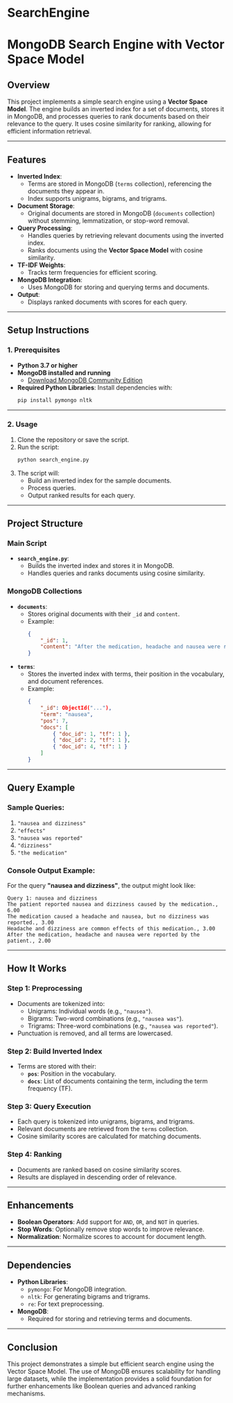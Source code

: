 # SearchEngine

# **MongoDB Search Engine with Vector Space Model**

## **Overview**
This project implements a simple search engine using a **Vector Space Model**. The engine builds an inverted index for a set of documents, stores it in MongoDB, and processes queries to rank documents based on their relevance to the query. It uses cosine similarity for ranking, allowing for efficient information retrieval.

---

## **Features**
- **Inverted Index**: 
  - Terms are stored in MongoDB (`terms` collection), referencing the documents they appear in.
  - Index supports unigrams, bigrams, and trigrams.
- **Document Storage**: 
  - Original documents are stored in MongoDB (`documents` collection) without stemming, lemmatization, or stop-word removal.
- **Query Processing**:
  - Handles queries by retrieving relevant documents using the inverted index.
  - Ranks documents using the **Vector Space Model** with cosine similarity.
- **TF-IDF Weights**:
  - Tracks term frequencies for efficient scoring.
- **MongoDB Integration**:
  - Uses MongoDB for storing and querying terms and documents.
- **Output**:
  - Displays ranked documents with scores for each query.

---

## **Setup Instructions**

### **1. Prerequisites**
- **Python 3.7 or higher**  
- **MongoDB installed and running**  
  - [Download MongoDB Community Edition](https://www.mongodb.com/try/download/community)
- **Required Python Libraries**:
  Install dependencies with:
  ```bash
  pip install pymongo nltk
  ```

---

### **2. Usage**
1. Clone the repository or save the script.
2. Run the script:
   ```bash
   python search_engine.py
   ```
3. The script will:
   - Build an inverted index for the sample documents.
   - Process queries.
   - Output ranked results for each query.

---

## **Project Structure**

### **Main Script**
- **`search_engine.py`**:
  - Builds the inverted index and stores it in MongoDB.
  - Handles queries and ranks documents using cosine similarity.

### **MongoDB Collections**
- **`documents`**:
  - Stores original documents with their `_id` and `content`.
  - Example:
    ```json
    {
        "_id": 1,
        "content": "After the medication, headache and nausea were reported by the patient."
    }
    ```
- **`terms`**:
  - Stores the inverted index with terms, their position in the vocabulary, and document references.
  - Example:
    ```json
    {
        "_id": ObjectId("..."),
        "term": "nausea",
        "pos": 7,
        "docs": [
            { "doc_id": 1, "tf": 1 },
            { "doc_id": 2, "tf": 1 },
            { "doc_id": 4, "tf": 1 }
        ]
    }
    ```

---

## **Query Example**

### Sample Queries:
1. `"nausea and dizziness"`
2. `"effects"`
3. `"nausea was reported"`
4. `"dizziness"`
5. `"the medication"`

### Console Output Example:
For the query **"nausea and dizziness"**, the output might look like:
```
Query 1: nausea and dizziness
The patient reported nausea and dizziness caused by the medication., 6.00
The medication caused a headache and nausea, but no dizziness was reported., 3.00
Headache and dizziness are common effects of this medication., 3.00
After the medication, headache and nausea were reported by the patient., 2.00
```

---

## **How It Works**

### **Step 1: Preprocessing**
- Documents are tokenized into:
  - Unigrams: Individual words (e.g., `"nausea"`).
  - Bigrams: Two-word combinations (e.g., `"nausea was"`).
  - Trigrams: Three-word combinations (e.g., `"nausea was reported"`).
- Punctuation is removed, and all terms are lowercased.

### **Step 2: Build Inverted Index**
- Terms are stored with their:
  - **`pos`**: Position in the vocabulary.
  - **`docs`**: List of documents containing the term, including the term frequency (TF).

### **Step 3: Query Execution**
- Each query is tokenized into unigrams, bigrams, and trigrams.
- Relevant documents are retrieved from the `terms` collection.
- Cosine similarity scores are calculated for matching documents.

### **Step 4: Ranking**
- Documents are ranked based on cosine similarity scores.
- Results are displayed in descending order of relevance.

---

## **Enhancements**
- **Boolean Operators**: Add support for `AND`, `OR`, and `NOT` in queries.
- **Stop Words**: Optionally remove stop words to improve relevance.
- **Normalization**: Normalize scores to account for document length.

---

## **Dependencies**
- **Python Libraries**:
  - `pymongo`: For MongoDB integration.
  - `nltk`: For generating bigrams and trigrams.
  - `re`: For text preprocessing.
- **MongoDB**:
  - Required for storing and retrieving terms and documents.

---

## **Conclusion**
This project demonstrates a simple but efficient search engine using the Vector Space Model. The use of MongoDB ensures scalability for handling large datasets, while the implementation provides a solid foundation for further enhancements like Boolean queries and advanced ranking mechanisms.

